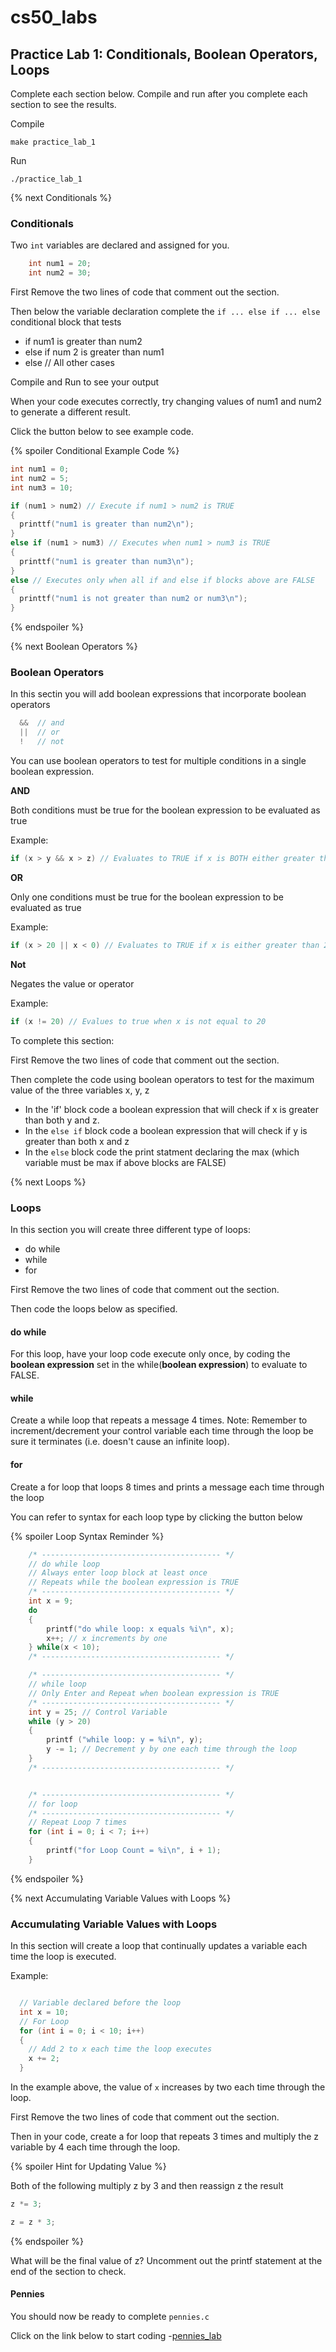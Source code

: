 # cs50_labs
## Practice Lab 1: Conditionals, Boolean Operators, Loops

Complete each section below.
Compile and run after you complete each section to see the results.

Compile
```
make practice_lab_1
```

Run
```
./practice_lab_1
```
{% next Conditionals %}

### Conditionals 

Two `int` variables are declared and assigned for you. 

```c
    int num1 = 20;
    int num2 = 30;
```
First Remove the two lines of code that comment out the section. 

Then below the variable declaration complete the `if ... else if ... else` conditional block that tests 
  - if num1 is greater than num2
  - else if num 2 is greater than num1
  - else // All other cases 
  
Compile and Run to see your output

When your code executes correctly, try changing values of num1 and num2 to generate a different result. 

Click the button below to see example code.

{% spoiler Conditional Example Code %}

```c
int num1 = 0;
int num2 = 5;
int num3 = 10;

if (num1 > num2) // Execute if num1 > num2 is TRUE 
{
  printtf("num1 is greater than num2\n");
}
else if (num1 > num3) // Executes when num1 > num3 is TRUE  
{
  printtf("num1 is greater than num3\n");
}
else // Executes only when all if and else if blocks above are FALSE
{
  printtf("num1 is not greater than num2 or num3\n");
}

```
{% endspoiler %}

{% next Boolean Operators %}

### Boolean Operators

In this sectin you will add boolean expressions that incorporate boolean operators 

```c
  &&  // and
  ||  // or
  !   // not
```

You can use boolean operators to test for multiple conditions in a single boolean expression.

**AND**

Both conditions must be true for the boolean expression to be evaluated as true

Example:
```c
if (x > y && x > z) // Evaluates to TRUE if x is BOTH either greater than y AND greater than z
```

**OR**

Only one conditions must be true for the boolean expression to be evaluated as true

Example: 
```c
if (x > 20 || x < 0) // Evaluates to TRUE if x is either greater than 20 or less than 0
```

**Not**

Negates the value or operator

Example:
```c
if (x != 20) // Evalues to true when x is not equal to 20
```

To complete this section: 

First Remove the two lines of code that comment out the section. 

Then complete the code using boolean operators to test for the maximum value of the three variables x, y, z
  - In the 'if' block code a boolean expression that will check if x is greater than both y and z.
  - In the `else if` block code a boolean expression that will check if y is greater than both x and z
  - In the `else` block code the print statment declaring the max (which variable must be max if above blocks are FALSE)

{% next Loops %}
### Loops

In this section you will create three different type of loops:

  - do while
  - while
  - for

First Remove the two lines of code that comment out the section. 

Then code the loops below as specified.

#### do while
For this loop, have your loop code execute only once, by coding the **boolean expression** set in the while(**boolean expression**)
to evaluate to FALSE.

#### while
Create a while loop that repeats a message 4 times.
Note: Remember to increment/decrement your control variable each time through the loop be sure it terminates (i.e. doesn't cause an infinite loop).

#### for
Create a for loop that loops 8 times and prints a message each time through the loop 

You can refer to syntax for each loop type by clicking the button below  

{% spoiler Loop Syntax Reminder %}

```c
    /* ---------------------------------------- */
    // do while loop
    // Always enter loop block at least once
    // Repeats while the boolean expression is TRUE
    /* ---------------------------------------- */
    int x = 9;
    do
    {
        printf("do while loop: x equals %i\n", x);
        x++; // x increments by one
    } while(x < 10);
    /* ---------------------------------------- */

    /* ---------------------------------------- */
    // while loop
    // Only Enter and Repeat when boolean expression is TRUE
    /* ---------------------------------------- */
    int y = 25; // Control Variable 
    while (y > 20)
    {
        printf ("while loop: y = %i\n", y);
        y -= 1; // Decrement y by one each time through the loop
    }
    /* ---------------------------------------- */


    /* ---------------------------------------- */
    // for loop
    /* ---------------------------------------- */
    // Repeat Loop 7 times
    for (int i = 0; i < 7; i++)
    {
        printf("for Loop Count = %i\n", i + 1);
    }
```

{% endspoiler %}

{% next Accumulating Variable Values with Loops %}
### Accumulating Variable Values with Loops

In this section will create a loop that continually updates a variable each time the loop is executed. 

Example: 

```c

  // Variable declared before the loop
  int x = 10; 
  // For Loop
  for (int i = 0; i < 10; i++)
  {
    // Add 2 to x each time the loop executes
    x += 2;
  }
```
In the example above,  the value of `x` increases by two each time through the loop.

First Remove the two lines of code that comment out the section. 

Then in your code, create a for loop that repeats 3 times and multiply the z variable by 4 each time through the loop. 

{% spoiler Hint for Updating Value %}

Both of the following multiply z by 3 and then reassign z the result

```c
z *= 3;

```
```c
z = z * 3;
```

{% endspoiler %}

What will be the final value of z? Uncomment out the printf statement at the end of the section to check. 

#### Pennies

You should now be ready to complete `pennies.c`

Click on the link below to start coding
    -[pennies_lab](https://lab.cs50.io/cwaage/cs50_labs/unit1/pennies/)


